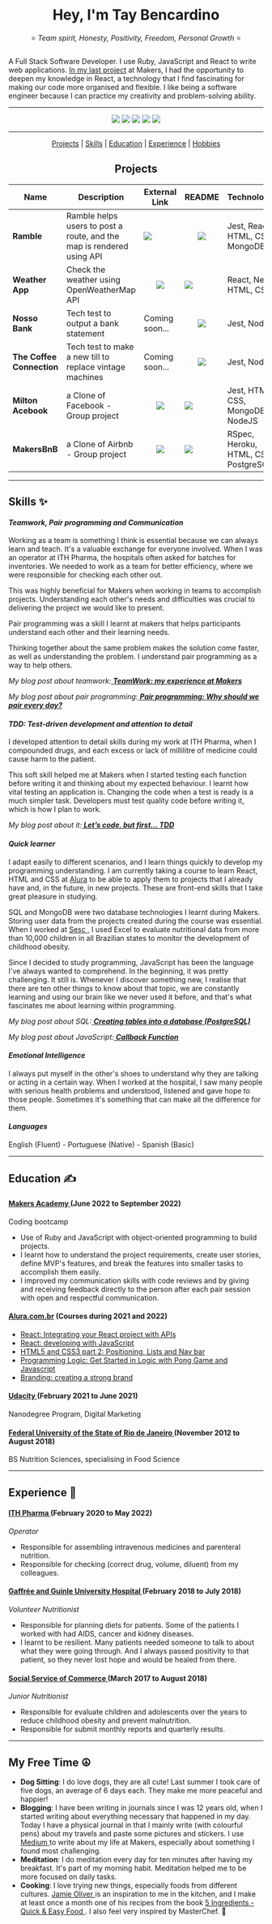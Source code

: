<h1><div align="center"> Hey, I'm Tay Bencardino </div></h1>


<div align="center"> ⭐ <i>Team spirit, Honesty, Positivity, Freedom, Personal Growth</i> ⭐ </div>

###
 
A Full Stack Software Developer.
I use Ruby, JavaScript and React to write web applications. <a href="https://www.youtube.com/watch?v=Xpqo9LYWCCc"> In my last project</a> at Makers, I had the opportunity to deepen my knowledge in React, a technology that I find fascinating for making our code more organised and flexible.
I like being a software engineer because I can practice my creativity and problem-solving ability.

****

<div align="center">
  <a href="https://medium.com/@tayannebencardino" target="_blank"><img src="https://img.shields.io/badge/Medium-12100E?style=for-the-badge&logo=medium&logoColor=white" target="_blank"></a>
 	<a href="https://www.linkedin.com/in/tayannebencardino/" target="_blank"><img src="https://img.shields.io/badge/LinkedIn-0077B5?style=for-the-badge&logo=linkedin&logoColor=white" target="_blank"></a>
  <a href="https://www.codewars.com/users/taybenca" target="_blank"><img src="https://img.shields.io/badge/Codewars-B1361E?style=for-the-badge&logo=Codewars&logoColor=white" target="_blank"></a>
 	<a href="https://github.com/taybenca" target="_blank"><img src="https://img.shields.io/badge/GitHub-100000?style=for-the-badge&logo=github&logoColor=white"></a>
  <a href="https://exercism.org/profiles/taybenca" targer="_blank"><img src="https://img.shields.io/badge/Exercism-009CAB?style=for-the-badge&logo=exercism&logoColor=white">
</div>

***
<div align="center">
  
[Projects](#projects) | [Skills](#skills) | [Education](#education) | [Experience](#experience) | [Hobbies](#my_free_time)

  </div>

## <div align="center"><a name="projects">Projects</a> </div>
  <div align="center">
    
Name | Description | External Link | README | Technologies | Languages
--- | --- | --- | --- | --- | ---
<b>Ramble</b> | Ramble helps users to post a route, and the map is rendered using API | <a href="https://www.youtube.com/watch?v=Xpqo9LYWCCc"> <img src="https://img.shields.io/badge/YouTube-FF0000?style=for-the-badge&logo=youtube&logoColor=white"></a> | <div align="center"> <a href="https://github.com/taybenca/Ramble-App"> <img src="https://img.shields.io/badge/GitHub-100000?style=for-the-badge&logo=github&logoColor=white"></a></div>| Jest, React, HTML, CSS, MongoDB | <div align="center"><img alt="Tay-TypeScript" height="40" width="40" src="https://cdn.jsdelivr.net/gh/devicons/devicon/icons/typescript/typescript-original.svg" /> <img alt="Tay-JavaScript" height="40" width="40" src="https://cdn.jsdelivr.net/gh/devicons/devicon/icons/javascript/javascript-original.svg" /> </div> 
<b>Weather App</b> | Check the weather using OpenWeatherMap API | <div align="center"><a href="https://weather-taybenca.netlify.app/"><img src="https://img.shields.io/badge/Netlify-00C7B7?style=for-the-badge&logo=netlify&logoColor=white"></a> | <a href="https://github.com/taybenca/weather-frontend"><img src="https://img.shields.io/badge/GitHub-100000?style=for-the-badge&logo=github&logoColor=white"></a></div> | React, Netlify, HTML, CSS | <div align="center"><img alt="Tay-JavaScript" height="40" width="40" src="https://cdn.jsdelivr.net/gh/devicons/devicon/icons/javascript/javascript-original.svg" /></div>
<b>Nosso Bank</b> | Tech test to output a bank statement | Coming soon... | <div align="center"> <a href="https://github.com/taybenca/bank-tech-test"> <img src="https://img.shields.io/badge/GitHub-100000?style=for-the-badge&logo=github&logoColor=white"> </div> </a> | Jest, Node.js | <div align="center"> <img alt="Tay-JavaScript" height="40" width="40" src="https://cdn.jsdelivr.net/gh/devicons/devicon/icons/javascript/javascript-original.svg" /> </div> 
<b>The Coffee Connection</b> | Tech test to make a new till to replace vintage machines | Coming soon... | <div align="center"> <a href="https://github.com/taybenca/till-tech-test"> <img src="https://img.shields.io/badge/GitHub-100000?style=for-the-badge&logo=github&logoColor=white"> </div> </a> | Jest, Node.js | <div align="center"> <img alt="Tay-JavaScript" height="40" width="40" src="https://cdn.jsdelivr.net/gh/devicons/devicon/icons/javascript/javascript-original.svg" /> </div> 
<b>Milton Acebook</b> | a Clone of Facebook - Group project | <div align="center"> <a href="https://milton-acebook.herokuapp.com/"><img src="https://img.shields.io/badge/Heroku-430098?style=for-the-badge&logo=heroku&logoColor=white"></a> | <a href="https://github.com/karolina-codes/acebook-node-milton"><img src="https://img.shields.io/badge/GitHub-100000?style=for-the-badge&logo=github&logoColor=white"></a></div> | Jest, HTML, CSS, MongoDB, NodeJS | <div align="center"><img alt="Tay-JavaScript" height="40" width="40" src="https://cdn.jsdelivr.net/gh/devicons/devicon/icons/javascript/javascript-original.svg" /></div>
<b>MakersBnB</b> | a Clone of Airbnb - Group project | <div align="center"><a href="https://officialmakersbnb.herokuapp.com/"><img src="https://img.shields.io/badge/Heroku-430098?style=for-the-badge&logo=heroku&logoColor=white"></a> | <a href="https://github.com/taybenca/Airbnb-Clone"><img src="https://img.shields.io/badge/GitHub-100000?style=for-the-badge&logo=github&logoColor=white"></a></div> | RSpec, Heroku, HTML, CSS, PostgreSQL | <div align="center"> <img align="center" alt="Tay-Ruby" height="50" width="60" src="https://cdn.jsdelivr.net/gh/devicons/devicon/icons/ruby/ruby-plain-wordmark.svg"/> </div> 
    
  </div>
  
***

## <a name="skills">Skills</a> ✨
 #### *Teamwork, Pair programming and Communication*
  
Working as a team is something I think is essential because we can always learn and teach. 
It's a valuable exchange for everyone involved. When I was an operator at ITH Pharma, the hospitals often asked for batches for inventories. We needed to work as a team for better efficiency, where we were responsible for checking each other out.

This was highly beneficial for Makers when working in teams to accomplish projects. Understanding each other's needs and difficulties was crucial to delivering the project we would like to present.

Pair programming was a skill I learnt at makers that helps participants understand each other and their learning needs. 
  
Thinking together about the same problem makes the solution come faster, as well as understanding the problem. I understand pair programming as a way to help others.

*My blog post about teamwork:<a href="https://medium.com/@tayannebencardino/teamwork-my-experience-at-makers-caf996feb0f5"> <b>TeamWork: my experience at Makers</b> </a>*

*My blog post about pair programming:<a href="https://medium.com/@tayannebencardino/pair-programming-why-should-we-pair-every-day-87ed7bd1754e"> <b>Pair programming: Why should we pair every day?</b> </a>*

  
#### *TDD: Test-driven development and attention to detail*
I developed attention to detail skills during my work at ITH Pharma, when I compounded drugs, and each excess or lack of millilitre of medicine could cause harm to the patient. 

This soft skill helped me at Makers when I started testing each function before writing it and thinking about my expected behaviour. I learnt how vital testing an application is. Changing the code when a test is ready is a much simpler task. Developers must test quality code before writing it, which is how I plan to work.

*My blog post about it:<a href="https://medium.com/@tayannebencardino/lets-code-but-first-tdd-7cec0c1e9e0e"> <b>Let’s code, but first… TDD</b> </a>*


#### *Quick learner*

I adapt easily to different scenarios, and I learn things quickly to develop my programming understanding. I am currently taking a course to learn React, HTML and CSS at <a href= "https://www.alura.com.br/"> Alura</a> to be able to apply them to projects that I already have and, in the future, in new projects. These are front-end skills that I take great pleasure in studying.

SQL and MongoDB were two database technologies I learnt during Makers. Storing user data from the projects created during the course was essential. When I worked at <a href="https://en.wikipedia.org/wiki/Servi%C3%A7o_Social_do_Com%C3%A9rcio"> Sesc </a>, I used Excel to evaluate nutritional data from more than 10,000 children in all Brazilian states to monitor the development of childhood obesity.

Since I decided to study programming, JavaScript has been the language I've always wanted to comprehend. In the beginning, it was pretty challenging. It still is. Whenever I discover something new, I realise that there are ten other things to know about that topic, we are constantly learning and using our brain like we never used it before, and that's what fascinates me about learning within programming.

*My blog post about SQL:<a href="https://medium.com/@tayannebencardino/creating-tables-into-a-database-postg-14a4ea5e6dca"> <b>Creating tables into a database (PostgreSQL)</b> </a>*

*My blog post about JavaScript:<a href="https://medium.com/@tayannebencardino/callback-function-84cdc16b5754"> <b>Callback Function</b> </a>*

#### *Emotional Intelligence*

I always put myself in the other's shoes to understand why they are talking or acting in a certain way. When I worked at the hospital, I saw many people with serious health problems and understood, listened and gave hope to those people. Sometimes it's something that can make all the difference for them. 

#### *Languages*
  
English (Fluent) - Portuguese (Native) - Spanish (Basic)

***

## <a name="education">Education</a> ✍

#### <a href="https://makers.tech/"> Makers Academy </a> (June 2022 to September 2022)
Coding bootcamp
- Use of Ruby and JavaScript with object-oriented programming to build projects.
- I learnt how to understand the project requirements, create user stories, define MVP's features, and break the features into smaller tasks to accomplish them easily.
- I improved my communication skills with code reviews and by giving and receiving feedback directly to the person after each pair session with open and respectful communication.

#### <a href= "https://www.alura.com.br/"> Alura.com.br</a> (Courses during 2021 and 2022)
- <a href="https://cursos.alura.com.br/course/react-integrando-projeto-react-apis"> React: Integrating your React project with APIs </a>
- <a href="https://cursos.alura.com.br/course/react-desenvolvendo-javascript"> React: developing with JavaScript</a>
- <a href="https://cursos.alura.com.br/course/html5-css3-posicionamento-listas-navegacao"> HTML5 and CSS3 part 2: Positioning, Lists and Nav bar </a>
- <a href="https://cursos.alura.com.br/course/pong-javascript"> Programming Logic: Get Started in Logic with Pong Game and Javascript </a>
- <a href="https://cursos.alura.com.br/course/branding"> Branding: creating a strong brand </a>

#### <a href="https://www.udacity.com/course/digital-marketing-nanodegree--nd018"> Udacity </a> (February 2021 to June 2021)
Nanodegree Program, Digital Marketing

#### <a href="https://en.wikipedia.org/wiki/Federal_University_of_the_State_of_Rio_de_Janeiro"> Federal University of the State of Rio de Janeiro </a> (November 2012 to August 2018)
BS Nutrition Sciences, specialising in Food Science

***

## <a name="experience">Experience</a> 🚀

#### <a href="https://ithpharma.com/"> ITH Pharma </a> (February 2020 to May 2022)
*Operator*

- Responsible for assembling intravenous medicines and parenteral nutrition.
- Responsible for checking (correct drug, volume, diluent) from my colleagues.

#### <a href="https://www.gov.br/ebserh/pt-br/hospitais-universitarios/regiao-sudeste/hugg-unirio"> Gaffrée and Guinle University Hospital </a> (February 2018 to July 2018)
*Volunteer Nutritionist*

- Responsible for planning diets for patients. Some of the patients I worked with had AIDS, cancer and kidney diseases.
- I learnt to be resilient. Many patients needed someone to talk to about what they were going through. And I always passed positivity to that patient, so they never lost hope and would be healed from there.

#### <a href="https://en.wikipedia.org/wiki/Servi%C3%A7o_Social_do_Com%C3%A9rcio"> Social Service of Commerce </a> (March 2017 to August 2018)
*Junior Nutritionist*

- Responsible for evaluate children and adolescents over the years to reduce childhood obesity and prevent malnutrition.
- Responsible for submit monthly reports and quarterly results.
***

## <a name="my_free_time">My Free Time</a> ☮️

- <b>Dog Sitting</b>: I do love dogs, they are all cute! Last summer I took care of five dogs, an average of 6 days each. They make me more peaceful and happier!
- <b>Blogging</b>: I have been writing in journals since I was 12 years old, when I started writing about everything necessary that happened in my day. Today I have a physical journal in that I mainly write (with colourful pens) about my travels and paste some pictures and stickers. I use <a href="https://medium.com/@tayannebencardino"> Medium </a> to write about my life at Makers, especially about something I found most challenging.
- <b>Meditation</b>: I do meditation every day for ten minutes after having my breakfast. It's part of my morning habit. Meditation helped me to be more focused on daily tasks.
- <b>Cooking</b>: I love trying new things, especially foods from different cultures. <a href="https://www.jamieoliver.com/"> Jamie Oliver </a> is an inspiration to me in the kitchen, and I make at least once a month one of his recipes from the book <a href="https://www.amazon.co.uk/5-Ingredients-Quick-Easy-Food/dp/0718187725/ref=asc_df_0718187725/?tag=googshopuk-21&linkCode=df0&hvadid=310842649900&hvpos=&hvnetw=g&hvrand=5584775920870516665&hvpone=&hvptwo=&hvqmt=&hvdev=c&hvdvcmdl=&hvlocint=&hvlocphy=9046008&hvtargid=pla-321978254288&psc=1&th=1&psc=1"> 5 Ingredients - Quick & Easy Food </a>. I also feel very inspired by MasterChef. 🥣
